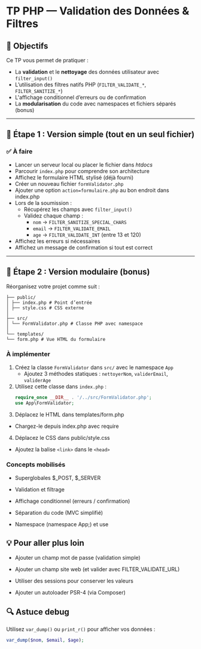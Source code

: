 # TP PHP — Validation des Données & Filtres

## 🎯 Objectifs

Ce TP vous permet de pratiquer :

- La **validation** et le **nettoyage** des données utilisateur avec `filter_input()`
- L’utilisation des filtres natifs PHP (`FILTER_VALIDATE_*`, `FILTER_SANITIZE_*`)
- L'affichage conditionnel d’erreurs ou de confirmation
- La **modularisation** du code avec namespaces et fichiers séparés (bonus)

---

## 📁 Étape 1 : Version simple (tout en un seul fichier)

### ✅ À faire

- Lancer un serveur local ou placer le fichier dans _htdocs_
- Parcourir `index.php` pour comprendre son architecture
- Affichez le formulaire HTML stylisé (déjà fourni)
- Créer un nouveau fichier `formValidator.php`
- Ajouter une option `action=formulaire.php` au bon endroit dans index.php
- Lors de la soumission :
  - Récupérez les champs avec `filter_input()`
  - Validez chaque champ :
    - `nom` → `FILTER_SANITIZE_SPECIAL_CHARS`
    - `email` → `FILTER_VALIDATE_EMAIL`
    - `age` → `FILTER_VALIDATE_INT` (entre 13 et 120)
- Affichez les erreurs si nécessaires
- Affichez un message de confirmation si tout est correct

---

## 🔧 Étape 2 : Version modulaire (bonus)

Réorganisez votre projet comme suit :

```
├── public/
│ ├── index.php # Point d’entrée
│ ├── style.css # CSS externe
│
├── src/
│ └── FormValidator.php # Classe PHP avec namespace
│
└── templates/
└── form.php # Vue HTML du formulaire
```

### À implémenter

1. Créez la classe `FormValidator` dans `src/` avec le namespace `App`
   - Ajoutez 3 méthodes statiques : `nettoyerNom`, `validerEmail`, `validerAge`
2. Utilisez cette classe dans `index.php` :
   ```php
   require_once __DIR__ . '/../src/FormValidator.php';
   use App\FormValidator;
   ```
3. Déplacez le HTML dans templates/form.php

- Chargez-le depuis index.php avec require

4. Déplacez le CSS dans public/style.css

- Ajoutez la balise `<link>` dans le `<head>`

### Concepts mobilisés

- Superglobales $\_POST, $\_SERVER

- Validation et filtrage

- Affichage conditionnel (erreurs / confirmation)

- Séparation du code (MVC simplifié)

- Namespace (namespace App;) et use

## 💡 Pour aller plus loin

- Ajouter un champ mot de passe (validation simple)

- Ajouter un champ site web (et valider avec FILTER_VALIDATE_URL)

- Utiliser des sessions pour conserver les valeurs

- Ajouter un autoloader PSR-4 (via Composer)

## 🔍 Astuce debug

Utilisez `var_dump()` ou `print_r()` pour afficher vos données :

```php
var_dump($nom, $email, $age);
```
